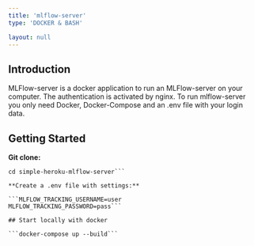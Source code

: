 ```yaml
---
title: 'mlflow-server'
type: 'DOCKER & BASH'

layout: null
---
```



## Introduction

MLFlow-server is a docker application to run an MLFlow-server on your computer. The authentication is activated by nginx. To run mlflow-server you only need Docker, Docker-Compose and an .env file with your login data.

## Getting Started
**Git clone:**
```git clone https://github.com/NewsPipe/mlflow-server.git
cd simple-heroku-mlflow-server```

**Create a .env file with settings:**

```MLFLOW_TRACKING_USERNAME=user
MLFLOW_TRACKING_PASSWORD=pass```

## Start locally with docker

```docker-compose up --build```
